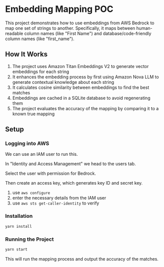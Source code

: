 # Embedding Mapping POC

This project demonstrates how to use embeddings from AWS Bedrock to map one set of strings to another. Specifically, it maps between human-readable column names (like "First Name") and database/code-friendly column names (like "first_name").

## How It Works

1. The project uses Amazon Titan Embeddings V2 to generate vector embeddings for each string
2. It enhances the embedding process by first using Amazon Nova LLM to generate contextual knowledge about each string
3. It calculates cosine similarity between embeddings to find the best matches
4. Embeddings are cached in a SQLite database to avoid regenerating them
5. The project evaluates the accuracy of the mapping by comparing it to a known true mapping

## Setup

### Logging into AWS

We can use an IAM user to run this.

In "Identity and Access Management" we head to the users tab.

Select the user with permission for Bedrock.

Then create an access key, which generates key ID and secret key.

1. use `aws configure`
2. enter the necessary details from the IAM user
3. use `aws sts get-caller-identity` to verify

### Installation

```bash
yarn install
```

### Running the Project

```bash
yarn start
```

This will run the mapping process and output the accuracy of the matches.

